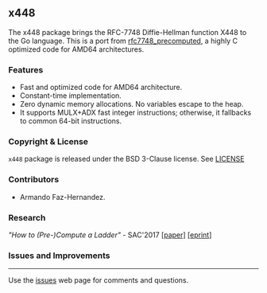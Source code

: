 ## x448

The x448 package brings the RFC-7748 Diffie-Hellman function X448 to the Go language.
This is a port from  [rfc7748_precomputed](https://github.com/armfazh/rfc7748_precomputed), a highly C optimized code for AMD64 architectures.

### Features

* Fast and optimized code for AMD64 architecture.
* Constant-time implementation.
* Zero dynamic memory allocations. No variables escape to the heap.
* It supports MULX+ADX fast integer instructions; otherwise, it fallbacks to common 64-bit instructions.


### Copyright & License

`x448` package is released under the BSD 3-Clause license. See [LICENSE](../LICENSE)

### Contributors

* Armando Faz-Hernandez.

### Research

*"How to (Pre-)Compute a Ladder"* - SAC'2017  [[paper]](https://doi.org/10.1007/978-3-319-72565-9_9) [[eprint]](https://ia.cr/2017/264)

### Issues and Improvements
-----------------------
Use the [issues](../issues) web page for comments and questions.
